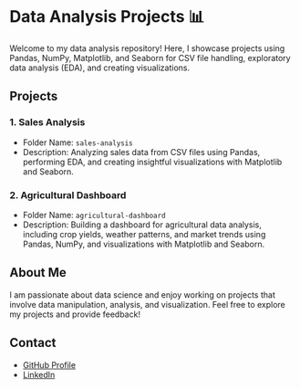 # Data Analysis Projects 📊

Welcome to my data analysis repository! Here, I showcase projects using Pandas, NumPy, Matplotlib, and Seaborn for CSV file handling, exploratory data analysis (EDA), and creating visualizations.

## Projects

### 1. Sales Analysis
- Folder Name: `sales-analysis`
- Description: Analyzing sales data from CSV files using Pandas, performing EDA, and creating insightful visualizations with Matplotlib and Seaborn.

### 2. Agricultural Dashboard
- Folder Name: `agricultural-dashboard`
- Description: Building a dashboard for agricultural data analysis, including crop yields, weather patterns, and market trends using Pandas, NumPy, and visualizations with Matplotlib and Seaborn.

## About Me

I am passionate about data science and enjoy working on projects that involve data manipulation, analysis, and visualization. Feel free to explore my projects and provide feedback!

## Contact

- [GitHub Profile](https://github.com/Chanushkr)
- [LinkedIn](https://www.linkedin.com/in/chanush-kr)

